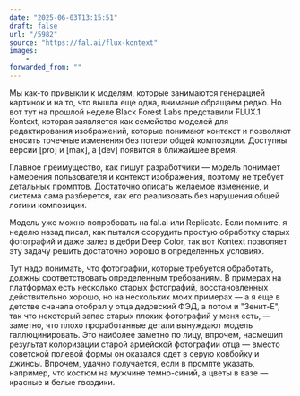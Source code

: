```yaml
---
date: "2025-06-03T13:15:51"
draft: false
url: "/5982"
source: "https://fal.ai/flux-kontext"
images:
    -
forwarded_from: ""
---
```


Мы как-то привыкли к моделям, которые занимаются генерацией картинок и на то, что вышла еще одна, внимание обращаем редко. Но вот тут на прошлой неделе Black Forest Labs представили FLUX.1 Kontext, которая заявляется как семейство моделей для редактирования изображений, которые понимают контекст и позволяют вносить точечные изменения без потери общей композиции. Доступны версии [pro] и [max], а [dev] появится в ближайшее время.

Главное преимущество, как пишут разработчики — модель понимает намерения пользователя и контекст изображения, поэтому не требует детальных промптов. Достаточно описать желаемое изменение, и система сама разберется, как его реализовать без нарушения общей логики композиции.

Модель уже можно попробовать на fal.ai или Replicate. Если помните, я неделю назад писал, как пытался соорудить простую обработку старых фотографий и даже залез в дебри Deep Color, так вот Kontext позволяет эту задачу решить достаточно хорошо в определенных условиях.

Тут надо понимать, что фотографии, которые требуется обработать, должны соответствовать определенным требованиям. В примерах на платформах есть несколько старых фотографий, восстановленных действительно хорошо, но на нескольких моих примерах — а я еще в детстве сначала отобрал у отца дедовский ФЭД, а потом и "Зенит-Е", так что некоторый запас старых плохих фотографий у меня есть, — заметно, что плохо проработанные детали вынуждают модель галлюцинировать. Это наиболее заметно по лицу, впрочем, насмешил результат колоризации старой армейской фотографии отца — вместо советской полевой формы он оказался одет в серую ковбойку и джинсы. Впрочем, удачно получается, если в промпте указать, например, что костюм на мужчине темно-синий, а цветы в вазе — красные и белые гвоздики.

